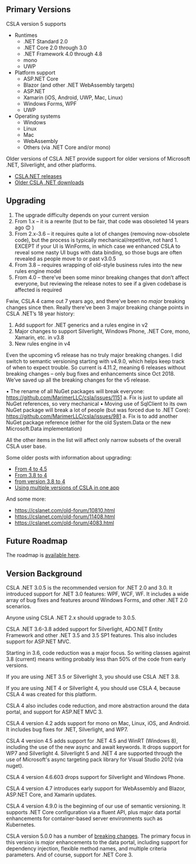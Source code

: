 ## Primary Versions

CSLA version 5 supports

* Runtimes
  * .NET Standard 2.0
  * .NET Core 2.0 through 3.0
  * .NET Framework 4.0 through 4.8
  * mono
  * UWP
* Platform support
  * ASP.NET Core
  * Blazor (and other .NET WebAssembly targets)
  * ASP.NET
  * Xamarin (iOS, Android, UWP, Mac, Linux)
  * Windows Forms, WPF
  * UWP
* Operating systems
   * Windows
   * Linux
   * Mac
   * WebAssembly
   * Others (via .NET Core and/or mono)

Older versions of CSLA .NET provide support for older versions of Microsoft .NET, Silverlight, and other platforms.

* [CSLA.NET releases](https://github.com/MarimerLLC/csla/releases)
* [Older CSLA .NET downloads](http://www.cslanet.com/Download.html)

## Upgrading

1.	The upgrade difficulty depends on your current version
   1.	From 1.x – it is a rewrite (but to be fair, that code was obsoleted 14 years ago 😊 )
   1.	From 2.x-3.6 – it requires quite a lot of changes (removing now-obsolete code), but the process is typically mechanical/repetitive, not hard
      1.	EXCEPT if your UI is WinForms, in which case we enhanced CSLA to reveal some nasty UI bugs with data binding, so those bugs are often revealed as people move to or past v3.0.5
   1.	From 3.8 – requires wrapping of old-style business rules into the new rules engine model
   1.	From 4.0 – there’ve been some minor breaking changes that don’t affect everyone, but reviewing the release notes to see if a given codebase is affected is required

Fwiw, CSLA 4 came out 7 years ago, and there’ve been no _major_ breaking changes since then. Really there’ve been 3 major breaking change points in CSLA .NET’s 18 year history:

1.	Add support for .NET generics and a rules engine in v2
1.	Major changes to support Silverlight, Windows Phone, .NET Core, mono, Xamarin, etc. in v3.8
1.	New rules engine in v4

Even the upcoming v5 release has no truly major breaking changes. I did switch to semantic versioning starting with v4.9.0, which helps keep track of when to expect trouble. So current is 4.11.2, meaning 6 releases without breaking changes – only bug fixes and enhancements since Oct 2018. We’ve saved up all the breaking changes for the v5 release.

•	The rename of all NuGet packages will break everyone: https://github.com/MarimerLLC/csla/issues/1151
a.	Fix is just to update all NuGet references, so very mechanical
•	Moving use of SqlClient to its own NuGet package will break a lot of people (but was forced due to .NET Core): https://github.com/MarimerLLC/csla/issues/981 
a.	Fix is to add another NuGet package reference (either for the old System.Data or the new Microsoft.Data implementation)

All the other items in the list will affect only narrow subsets of the overall CSLA user base.

Some older posts with information about upgrading:

* [From 4 to 4.5](https://cslanet.com/old-forum/11624.html)
* [From 3.8 to 4](https://cslanet.com/old-forum/10688.html)
* [from version 3.8 to 4](https://cslanet.com/old-forum/9225.html)
* [Using multiple versions of CSLA in one app](https://cslanet.com/old-forum/9893.html)

And some more:

* https://cslanet.com/old-forum/10810.html
* https://cslanet.com/old-forum/11408.html
* https://cslanet.com/old-forum/4083.html

## Future Roadmap

The roadmap is [available here](https://github.com/MarimerLLC/csla/issues?q=is%3Aopen+is%3Aissue+label%3Aroadmap).

## Version Background
CSLA .NET 3.0.5 is the recommended version for .NET 2.0 and 3.0. It introduced support for .NET 3.0 features: WPF, WCF, WF. It includes a wide array of bug fixes and features around Windows Forms, and other .NET 2.0 scenarios.

Anyone using CSLA .NET 2.x should upgrade to 3.0.5.

CSLA .NET 3.6-3.8 added support for Silverlight, ADO.NET Entity Framework and other .NET 3.5 and 3.5 SP1 features. This also includes support for ASP.NET MVC.

Starting in 3.6, code reduction was a major focus. So writing classes against 3.8 (current) means writing probably less than 50% of the code from early versions.

If you are using .NET 3.5 or Silverlight 3, you should use CSLA .NET 3.8.

If you are using .NET 4 or Silverlight 4, you should use CSLA 4, because CSLA 4 was created for this platform.

CSLA 4 also includes code reduction, and more abstraction around the data portal, and support for ASP.NET MVC 3.

CSLA 4 version 4.2 adds support for mono on Mac, Linux, iOS, and Android. It includes bug fixes for .NET, Silverlight, and WP7.

CSLA 4 version 4.5 adds support for .NET 4.5 and WinRT (Windows 8), including the use of the new async and await keywords. It drops support for WP7 and Silverlight 4. Silverlight 5 and .NET 4 are supported through the use of Microsoft's async targeting pack library for Visual Studio 2012 (via nuget).

CSLA 4 version 4.6.603 drops support for Silverlight and Windows Phone.

CSLA 4 version 4.7 introduces early support for WebAssembly and Blazor, ASP.NET Core, and Xamarin updates.

CSLA 4 version 4.9.0 is the beginning of our use of semantic versioning. It supports .NET Core configuration via a fluent API, plus major data portal enhancements for container-based server environments such as Kubernetes.

CSLA version 5.0.0 has a number of [breaking changes](https://github.com/MarimerLLC/csla/issues?q=is%3Aissue+project%3AMarimerLLC%2Fcsla%2F5+label%3A%22flag%2Fbreaking+change%22). The primary focus in this version is _major_ enhancements to the data portal, including support for dependency injection, flexible method names, and multiple criteria parameters. And of course, support for .NET Core 3.

